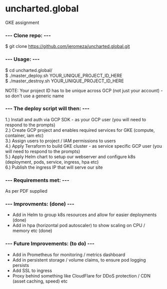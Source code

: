 # uncharted.global
GKE assignment

### **--- Clone repo: ---**  
$ git clone https://github.com/jeromeza/uncharted.global.git   
  
### **--- Usage: ---**       
$ cd uncharted.global/   
$ ./master_deploy.sh YOUR_UNIQUE_PROJECT_ID_HERE   
$ ./master_destroy.sh YOUR_UNIQUE_PROJECT_ID_HERE   
  
NOTE: Your project ID has to be unique across GCP (not just your account) - so don't use a generic name  
  
### **--- The deploy script will then: ---**      
1.) Install and auth via GCP SDK - as your GCP user (you will need to respond to the prompts)  
2.) Create GCP project and enables required services for GKE (compute, container, iam etc)  
3.) Assign users to project / IAM permissions to users   
4.) Apply Terraform to build GKE cluster - as service specific GCP user (you will need to respond to the prompts)  
5.) Apply Helm chart to setup our webserver and configure k8s (deployment, pods, service, ingress, hpa etc)  
6.) Publish the ingress IP that will serve our site  

### **--- Requirements met: ---**     
As per PDF supplied

### **--- Improvments: (done) ---**       
- Add in Helm to group k8s resources and allow for easier deployments (done)
- Add in hpa (horizontal pod autoscaler) to show scaling on CPU / memory etc (done)

### **--- Future Improvements: (to do) ---**    
- Add in Prometheus for monitoring / metrics dashboard
- Add in persistent storage / volume claims, to ensure pod logging persists
- Add SSL to ingress
- Proxy behind something like CloudFlare for DDoS protection / CDN (asset caching, speed) etc
